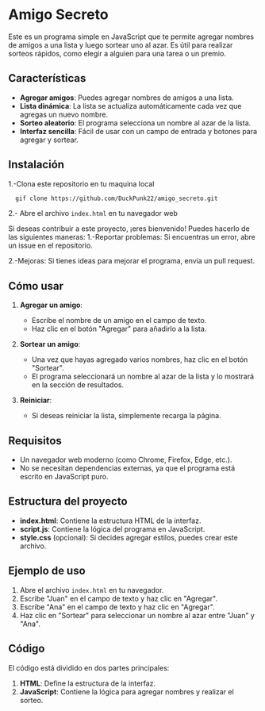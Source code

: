 # Amigo Secreto

Este es un programa simple en JavaScript que te permite agregar nombres de amigos a una lista y luego sortear uno al azar. Es útil para realizar sorteos rápidos, como elegir a alguien para una tarea o un premio.

## Características

- **Agregar amigos**: Puedes agregar nombres de amigos a una lista.
- **Lista dinámica**: La lista se actualiza automáticamente cada vez que agregas un nuevo nombre.
- **Sorteo aleatorio**: El programa selecciona un nombre al azar de la lista.
- **Interfaz sencilla**: Fácil de usar con un campo de entrada y botones para agregar y sortear.

## Instalación 

1.-Clona este repositorio en tu maquina local
```bash
  gif clone https://github.com/DuckPunk22/amigo_secreto.git
```

2.- Abre el archivo `index.html` en tu navegador web


Si deseas contribuir a este proyecto, ¡eres bienvenido! Puedes hacerlo de las siguientes maneras:
1.-Reportar problemas: Si encuentras un error, abre un issue en el repositorio.

2.-Mejoras: Si tienes ideas para mejorar el programa, envía un pull request.

## Cómo usar

1. **Agregar un amigo**:
   - Escribe el nombre de un amigo en el campo de texto.
   - Haz clic en el botón "Agregar" para añadirlo a la lista.

2. **Sortear un amigo**:
   - Una vez que hayas agregado varios nombres, haz clic en el botón "Sortear".
   - El programa seleccionará un nombre al azar de la lista y lo mostrará en la sección de resultados.

3. **Reiniciar**:
   - Si deseas reiniciar la lista, simplemente recarga la página.

## Requisitos

- Un navegador web moderno (como Chrome, Firefox, Edge, etc.).
- No se necesitan dependencias externas, ya que el programa está escrito en JavaScript puro.

## Estructura del proyecto

- **index.html**: Contiene la estructura HTML de la interfaz.
- **script.js**: Contiene la lógica del programa en JavaScript.
- **style.css** (opcional): Si decides agregar estilos, puedes crear este archivo.

## Ejemplo de uso

1. Abre el archivo `index.html` en tu navegador.
2. Escribe "Juan" en el campo de texto y haz clic en "Agregar".
3. Escribe "Ana" en el campo de texto y haz clic en "Agregar".
4. Haz clic en "Sortear" para seleccionar un nombre al azar entre "Juan" y "Ana".

## Código

El código está dividido en dos partes principales:

1. **HTML**: Define la estructura de la interfaz.
2. **JavaScript**: Contiene la lógica para agregar nombres y realizar el sorteo.
